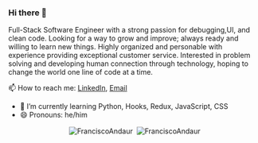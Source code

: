 ### Hi there 👋
Full-Stack Software Engineer with a strong passion for debugging,UI, and clean code.  Looking for a way to grow and improve; always ready and willing to learn new things. Highly organized and personable with experience providing exceptional customer service.  Interested in problem solving and developing human connection through technology, hoping to change the world one line of code at a time.

📫 How to reach me:
[LinkedIn](https://www.linkedin.com/in/franciscoandaur/), [Email](mailto:fraciscv@protonmail.ch)
- 🌱 I’m currently learning Python, Hooks, Redux, JavaScript, CSS
- 😄 Pronouns: he/him
<p align=center><span align="center">&nbsp;<img align="center" src="https://github-readme-stats.vercel.app/api?username=FranciscoAndaur&show_icons=true&icon_color=686d76&title_color=212121&hide_border=true" alt="FranciscoAndaur" /></span>
<span align="center">&nbsp;<img align="center" src="https://github-readme-stats.vercel.app/api/top-langs/?username=FranciscoAndaur&langs_count=3&title_color=212121&hide_border=true" alt="FranciscoAndaur" /></span></p>
<!--
**FranciscoAndaur/FranciscoAndaur** is a ✨ _special_ ✨ repository because its `README.md` (this file) appears on your GitHub profile.


Here are some ideas to get you started:

- 🔭 I’m currently working on ...
- 🌱 I’m currently learning ...
- 👯 I’m looking to collaborate on ...
- 🤔 I’m looking for help with ...
- 💬 Ask me about ...
- 📫 How to reach me: ...
- 😄 Pronouns: ...
- ⚡ Fun fact: ...
-->

